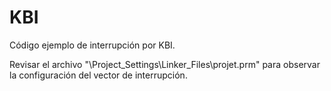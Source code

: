 # KBI
Código ejemplo de interrupción por KBI.

Revisar el archivo "\Project_Settings\Linker_Files\projet.prm" para observar la configuración del vector de interrupción.
